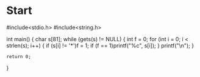 # Start
#include<stdio.h>
#include<string.h>

int main()
{
	char s[81];
	while (gets(s) != NULL)
	{
		int f = 0;
		for (int i = 0; i < strlen(s); i++)
		{
			if (s[i] != '*')f = 1;
			if (f == 1)printf("%c", s[i]);
		}
		printf("\n");
	}

	return 0;
}
